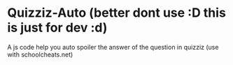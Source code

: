 # Quizziz-Auto (better dont use :D this is just for dev :d)
A js code help you auto spoiler the answer of the question in quizziz (use with schoolcheats.net)
